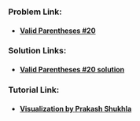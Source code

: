 ### **Problem Link:**

- #### [Valid Parentheses #20](https://leetcode.com/problems/valid-parentheses/)

### **Solution Links:**

- #### [Valid Parentheses #20 solution](https://github.com/heyimvikash/DataStructures-And-Algorithms/blob/a57c6111c1f1fa8627ffe07a2e6a6d8895075246/02.%20Stack/LeetCode%20Qs/09.%20Valid%20Parentheses%20%2320/Solution.java)

### **Tutorial Link:**

- #### [Visualization by Prakash Shukhla](https://youtu.be/cnjxnFDNie8)
